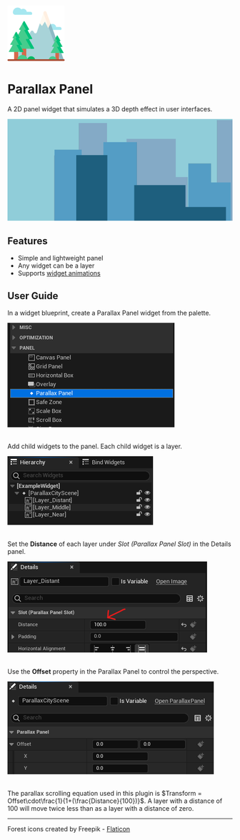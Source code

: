 ![Icon for the plugin showing a stylized scene of a mountain with clouds and trees.](Resources/Icon128.png)

# Parallax Panel
A 2D panel widget that simulates a 3D depth effect in user interfaces.

![An animated GIF showing a simple cityscape with each layer moving at different speeds.](.images/parallax-preview.gif)

## Features
* Simple and lightweight panel
* Any widget can be a layer
* Supports [widget animations](https://docs.unrealengine.com/5.3/en-US/animating-umg-widgets-in-unreal-engine/)

## User Guide
In a widget blueprint, create a Parallax Panel widget from the palette.

![Screenshot showing Parallax Panel categorized under Panel in the Palette window.](.images/01-palette.png)
<br /><br />

Add child widgets to the panel. Each child widget is a layer.

![Screenshot showing a Parallax Panel widget with three different image child widgets in the hierarchy.](.images/02b-hierarchy.png)
<br /><br />

Set the **Distance** of each layer under *Slot (Parallax Panel Slot)* in the Details panel.

![Screenshot showing the Distance property in the details panel for a child widget. The property is marked with a red arrow.](.images/02-layer-distance.png)
<br /><br />

Use the **Offset** property in the Parallax Panel to control the perspective.

![Screenshot showing the Offset property in the details panel for a Parallax Panel widget.](.images/03-panel-offset.png)
<br /><br />

The parallax scrolling equation used in this plugin is $Transform = Offset\cdot\frac{1}{1+(\frac{Distance}{100})}$. A layer with a distance of 100 will move twice less than as a layer with a distance of zero.

---------------------

Forest icons created by Freepik - [Flaticon](https://www.flaticon.com/free-icons/forest)
